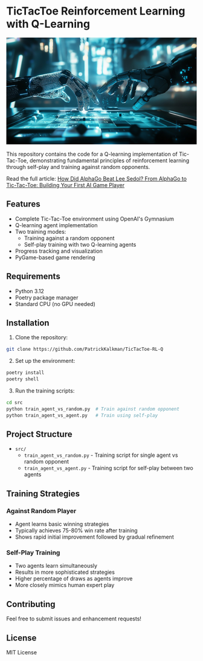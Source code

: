 # TicTacToe Reinforcement Learning with Q-Learning

![Cover Selfplay](cover_selfplay.jpg)

This repository contains the code for a Q-learning implementation of Tic-Tac-Toe, demonstrating fundamental principles of reinforcement learning through self-play and training against random opponents.

Read the full article: [How Did AlphaGo Beat Lee Sedol? From AlphaGo to Tic-Tac-Toe: Building Your First AI Game Player](https://medium.com/pkalkman)

## Features

- Complete Tic-Tac-Toe environment using OpenAI's Gymnasium
- Q-learning agent implementation
- Two training modes:
  - Training against a random opponent
  - Self-play training with two Q-learning agents
- Progress tracking and visualization
- PyGame-based game rendering

## Requirements

- Python 3.12
- Poetry package manager
- Standard CPU (no GPU needed)

## Installation

1. Clone the repository:
```bash
git clone https://github.com/PatrickKalkman/TicTacToe-RL-Q
```

2. Set up the environment:
```bash
poetry install
poetry shell
```

3. Run the training scripts:
```bash
cd src
python train_agent_vs_random.py  # Train against random opponent
python train_agent_vs_agent.py   # Train using self-play
```

## Project Structure

- `src/`
  - `train_agent_vs_random.py` - Training script for single agent vs random opponent
  - `train_agent_vs_agent.py` - Training script for self-play between two agents

## Training Strategies

### Against Random Player
- Agent learns basic winning strategies
- Typically achieves 75-80% win rate after training
- Shows rapid initial improvement followed by gradual refinement

### Self-Play Training
- Two agents learn simultaneously
- Results in more sophisticated strategies
- Higher percentage of draws as agents improve
- More closely mimics human expert play

## Contributing

Feel free to submit issues and enhancement requests!

## License

MIT License